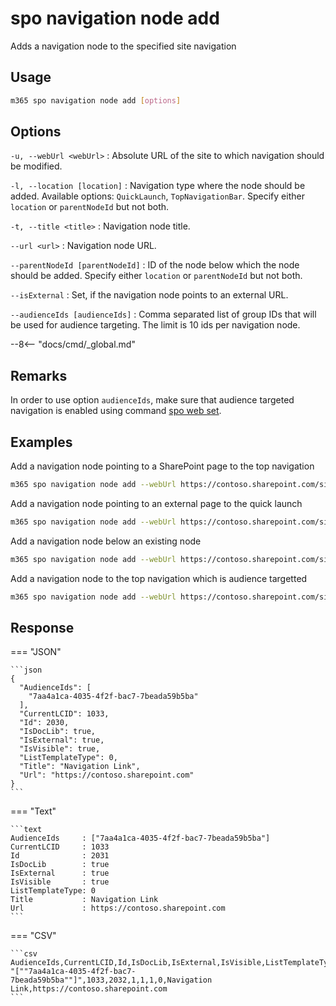 # spo navigation node add

Adds a navigation node to the specified site navigation

## Usage

```sh
m365 spo navigation node add [options]
```

## Options

`-u, --webUrl <webUrl>`
: Absolute URL of the site to which navigation should be modified.

`-l, --location [location]`
: Navigation type where the node should be added. Available options: `QuickLaunch`, `TopNavigationBar`. Specify either `location` or `parentNodeId` but not both.

`-t, --title <title>`
: Navigation node title.

`--url <url>`
: Navigation node URL.

`--parentNodeId [parentNodeId]`
: ID of the node below which the node should be added. Specify either `location` or `parentNodeId` but not both.

`--isExternal`
: Set, if the navigation node points to an external URL.

`--audienceIds [audienceIds]`
: Comma separated list of group IDs that will be used for audience targeting. The limit is 10 ids per navigation node.

--8<-- "docs/cmd/_global.md"

## Remarks

In order to use option `audienceIds`, make sure that audience targeted navigation is enabled using command [spo web set](../web/web-set.md).

## Examples

Add a navigation node pointing to a SharePoint page to the top navigation

```sh
m365 spo navigation node add --webUrl https://contoso.sharepoint.com/sites/team-a --location TopNavigationBar --title About --url /sites/team-s/sitepages/about.aspx
```

Add a navigation node pointing to an external page to the quick launch

```sh
m365 spo navigation node add --webUrl https://contoso.sharepoint.com/sites/team-a --location QuickLaunch --title "About us" --url https://contoso.com/about-us --isExternal
```

Add a navigation node below an existing node

```sh
m365 spo navigation node add --webUrl https://contoso.sharepoint.com/sites/team-a --parentNodeId 2010 --title About --url /sites/team-s/sitepages/about.aspx
```

Add a navigation node to the top navigation which is audience targetted

```sh
m365 spo navigation node add --webUrl https://contoso.sharepoint.com/sites/team-a --location TopNavigationBar --title About --url /sites/team-s/sitepages/about.aspx --audienceIds "7aa4a1ca-4035-4f2f-bac7-7beada59b5ba,4bbf236f-a131-4019-b4a2-315902fcfa3a"
```

## Response

=== "JSON"

    ```json
    {
      "AudienceIds": [
        "7aa4a1ca-4035-4f2f-bac7-7beada59b5ba"
      ],
      "CurrentLCID": 1033,
      "Id": 2030,
      "IsDocLib": true,
      "IsExternal": true,
      "IsVisible": true,
      "ListTemplateType": 0,
      "Title": "Navigation Link",
      "Url": "https://contoso.sharepoint.com"
    }
    ```

=== "Text"

    ```text
    AudienceIds     : ["7aa4a1ca-4035-4f2f-bac7-7beada59b5ba"]
    CurrentLCID     : 1033
    Id              : 2031
    IsDocLib        : true
    IsExternal      : true
    IsVisible       : true
    ListTemplateType: 0
    Title           : Navigation Link
    Url             : https://contoso.sharepoint.com
    ```

=== "CSV"

    ```csv
    AudienceIds,CurrentLCID,Id,IsDocLib,IsExternal,IsVisible,ListTemplateType,Title,Url
    "[""7aa4a1ca-4035-4f2f-bac7-7beada59b5ba""]",1033,2032,1,1,1,0,Navigation Link,https://contoso.sharepoint.com
    ```
